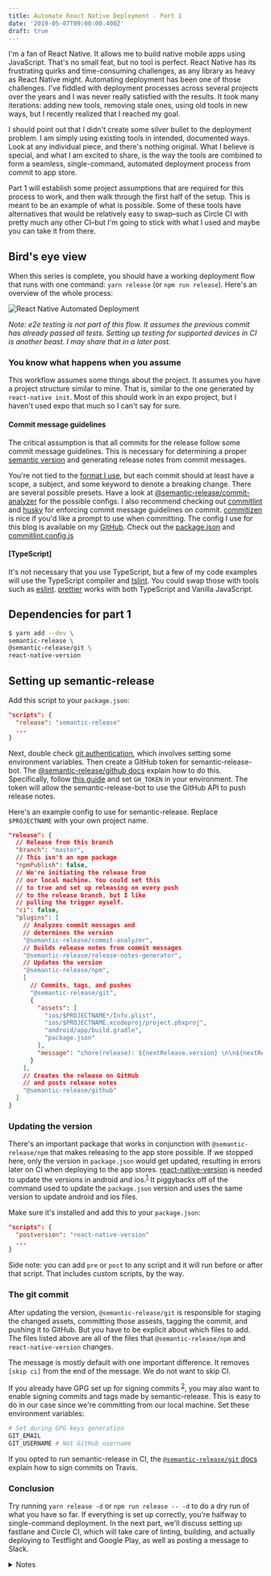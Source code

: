 ```yaml
---
title: Automate React Native Deployment - Part 1
date: '2019-05-07T09:00:00.400Z'
draft: true
---
```


I'm a fan of React Native. It allows me to build native mobile apps using JavaScript. That's no small feat, but no tool is perfect. React Native has its frustrating quirks and time-consuming challenges, as any library as heavy as React Native might. Automating deployment has been one of those challenges. I've fiddled with deployment processes across several projects over the years and I was never really satisfied with the results. It took many iterations: adding new tools, removing stale ones, using old tools in new ways, but I recently realized that I reached my goal.

I should point out that I didn't create some silver bullet to the deployment problem. I am simply using existing tools in intended, documented ways. Look at any individual piece, and there's nothing original. What I believe is special, and what I am excited to share, is the way the tools are combined to form a seamless, single-command, automated deployment process from commit to app store.

Part 1 will establish some project assumptions that are required for this process to work, and then walk through the first half of the setup. This is meant to be an example of what is possible. Some of these tools have alternatives that would be relatively easy to swap–such as Circle CI with pretty much any other CI–but I'm going to stick with what I used and maybe you can take it from there.

## Bird's eye view

When this series is complete, you should have a working deployment flow that runs with one command: `yarn release` (or `npm run release`). Here's an overview of the whole process:

![React Native Automated Deployment](./rn-deployment-diagram.png)

_Note: e2e testing is not part of this flow. It assumes the previous commit has already passed all tests. Setting up testing for supported devices in CI is another beast. I may share that in a later post._

### You know what happens when you assume

This workflow assumes some things about the project. It assumes you have a project structure similar to mine. That is, similar to the one generated by `react-native init`. Most of this should work in an expo project, but I haven't used expo that much so I can't say for sure.

#### Commit message guidelines

The critical assumption is that all commits for the release follow some commit message guidelines. This is necessary for determining a proper [semantic version][semver] and generating release notes from commit messages.

You're not tied to the [format I use][config-conventional], but each commit should at least have a scope, a subject, and some keyword to denote a breaking change. There are several possible presets. Have a look at [@semantic-release/commit-analyzer][commit-analyzer] for the possible configs. I also recommend checking out [commitlint][commitlint] and [husky][husky] for enforcing commit message guidelines on commit. [commitizen][commitizen] is nice if you'd like a prompt to use when committing. The config I use for this blog is available on my [GitHub][blog-github]. Check out the [package.json][blog-github-package] and [commitlint.config.js][blog-github-commitlint]

#### [TypeScript]

It's not necessary that you use TypeScript, but a few of my code examples will use the TypeScript compiler and [tslint][tslint]. You could swap those with tools such as [eslint][eslint]. [prettier][prettier] works with both TypeScript and Vanilla JavaScript.

## Dependencies for part 1

```bash
$ yarn add --dev \
semantic-release \
@semantic-release/git \
react-native-version
```

## Setting up semantic-release

Add this script to your `package.json`:

```json
"scripts": {
  "release": "semantic-release"
  ...
}
```

<p></p>

Next, double check [git authentication][semantic-release-git-authentication], which involves setting some environment variables. Then create a GitHub token for semantic-release-bot. The [@semantic-release/github docs][semantic-release-github] explain how to do this. Specifically, follow [this guide][creating-github-token] and set `GH_TOKEN` in your environment. The token will allow the semantic-release-bot to use the GitHub API to push release notes.

Here's an example config to use for semantic-release.
Replace `$PROJECTNAME` with your own project name.

```json
"release": {
  // Release from this branch
  "branch": "master",
  // This isn't an npm package
  "npmPublish": false,
  // We're initiating the release from
  // our local machine. You could set this
  // to true and set up releasing on every push
  // to the release branch, but I like
  // pulling the trigger myself.
  "ci": false,
  "plugins": [
    // Analyzes commit messages and
    // determines the version
    "@semantic-release/commit-analyzer",
    // Builds release notes from commit messages
    "@semantic-release/release-notes-generator",
    // Updates the version
    "@semantic-release/npm",
    [
      // Commits, tags, and pushes
      "@semantic-release/git",
      {
        "assets": [
          "ios/$PROJECTNAME*/Info.plist",
          "ios/$PROJECTNAME.xcodeproj/project.pbxproj",
          "android/app/build.gradle",
          "package.json"
        ],
        "message": "chore(release): ${nextRelease.version} \n\n${nextRelease.notes}"
      }
    ],
    // Creates the release on GitHub
    // and posts release notes
    "@semantic-release/github"
  ]
}
```

### Updating the version

There's an important package that works in conjunction with `@semantic-release/npm` that makes releasing to the app store possible. If we stopped here, only the version in `package.json` would get updated, resulting in errors later on CI when deploying to the app stores. [react-native-version][react-native-version] is needed to update the versions in android and ios.<sup>[1](#notes)</sup> It piggybacks off of the command used to update the `package.json` version and uses the same version to update android and ios files.

Make sure it's installed and add this to your `package.json`:

```json
"scripts": {
  "postversion": "react-native-version"
  ...
}
```

Side note: you can add `pre` or `post` to any script and it will run before or after that script. That includes custom scripts, by the way.

### The git commit

After updating the version, `@semantic-release/git` is responsible for staging the changed assets, committing those assests, tagging the commit, and pushing it to GitHub. But you have to be explicit about which files to add. The files listed above are all of the files that `@semantic-release/npm` and `react-native-version` changes.

The message is mostly default with one important difference. It removes `[skip ci]` from the end of the message. We do not want to skip CI.

If you already have GPG set up for signing commits <sup>[2](#notes)</sup>, you may also want to enable signing commits and tags made by semantic-release. This is easy to do in our case since we're committing from our local machine. Set these environment variables:

```bash
# Set during GPG keys generation
GIT_EMAIL
GIT_USERNAME # Not GitHub username
```

If you opted to run semantic-release in CI, the [`@semantic-release/git` docs][semantic-release-git] explain how to sign commits on Travis.

### Conclusion

Try running `yarn release -d` or `npm run release -- -d` to do a dry run of what you have so far. If everything is set up correctly, you're halfway to single-command deployment. In the next part, we'll discuss setting up fastlane and Circle CI, which will take care of linting, building, and actually deploying to Testflight and Google Play, as well as posting a message to Slack.

<a name="notes"></a>

<details>
<summary>Notes</summary>
<style>small, small code { line-height: 1; }</style>

<small><strong>1</strong>: If you've used fastlane before, you may have used that to update versions in iOS and Android and are wondering why this is better. First, this does more than existing fastlane plugins. For example, while it's easy to increment the version code in Android using a fastlane plugin, it's not so easy to update the version name at the same time, which should really match the version we use in `package.json`. But the main reason to use `react-native-version` is using fastlane in CI is too little too late. If we tried to update versions when deploying to the app stores, we'd have to jump through several hoops to get those changes included in our git tag. We want a clean, atomic release, and git tags are perfect for that. fastlane would have to amend the commit and tag. Overall, it's simpler to do it when updating the `package.json` version. You may also be wondering why we're using fastlane on CI instead of our local machine. We'll get to that in part 2.</small>

<small><strong>2</strong>: A while back I wrote [a guide](https://medium.com/@timmywil/sign-your-commits-on-github-with-gpg-566f07762a43) on signing commits with GPG, including saving the passphrase so you don't have to enter it every time.</small>

</details>

[blog-github]: https://github.com/timmywil/timmywil.github.io
[blog-github-package]: https://github.com/timmywil/timmywil.github.io/blob/decfa4eceab3a840ecd3969ca346c65ecf5ef7a6/package.json#L95
[blog-github-commitlint]: https://github.com/timmywil/timmywil.github.io/blob/decfa4eceab3a840ecd3969ca346c65ecf5ef7a6/commitlint.config.js
[semantic-release-git-authentication]: https://github.com/semantic-release/git#git-authentication
[semantic-release-github]: https://github.com/semantic-release/github#github-authentication
[creating-github-token]: https://help.github.com/en/articles/creating-a-personal-access-token-for-the-command-line
[config-conventional]: https://www.conventionalcommits.org
[tslint]: https://github.com/palantir/tslint
[eslint]: https://eslint.org/
[prettier]: https://github.com/prettier/prettier
[semver]: https://semver.org/
[commit-analyzer]: https://github.com/semantic-release/commit-analyzer#configuration
[commitlint]: https://github.com/conventional-changelog/commitlint#readme
[commitizen]: https://commitizen.github.io/cz-cli/
[husky]: https://github.com/typicode/husky#readme
[react-native-version]: https://github.com/stovmascript/react-native-version#readme
[semantic-release-git]: https://github.com/semantic-release/git#gpg-signature
